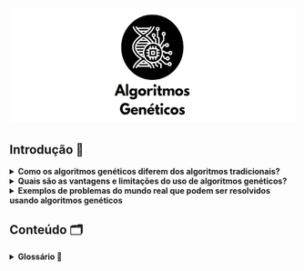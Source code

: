 <h1 align="center"> <img src="logo_algoritmo_genetico2.PNG" style="width:530px;height:200px"/> 
</h1>

## Introdução :dna:

<details>
    
__<summary>Como os algoritmos genéticos diferem dos algoritmos tradicionais?</summary>__

Os algoritmos genéticos diferem dos algoritmos tradicionais de várias maneiras. As principais características dos algoritmos genéticos que os distinguem dos algoritmos tradicionais são manter uma população de soluções, usar uma representação genética das soluções, utilizar o resultado de uma função de aptidão e exibir um comportamento probabilístico. Algoritmos tradicionais, por outro lado, normalmente usam uma única solução e métodos determinísticos para otimizá-la.
    
</details>

<details>
    
__<summary>Quais são as vantagens e limitações do uso de algoritmos genéticos?</summary>__
    
Os algoritmos genéticos têm várias vantagens, incluindo capacidade de otimização global, manipulação de problemas com uma representação matemática complexa, manipulação de problemas que carecem de representação matemática, resiliência ao ruído, suporte para paralelismo e processamento distribuído e adequação para aprendizado contínuo. No entanto, os algoritmos genéticos também apresentam algumas limitações, como a necessidade de uma função de aptidão bem definida e a possibilidade de convergência prematura.
    
</details>

<details>
    
__<summary>Exemplos de problemas do mundo real que podem ser resolvidos usando algoritmos genéticos</summary>__
    
Alguns exemplos incluem otimizar o projeto de componentes mecânicos, agendar tarefas em processos de fabricação, projetar redes neurais para reconhecimento de padrões e otimizar o posicionamento de torres de celular em uma rede sem fio. Algoritmos genéticos também podem ser usados em modelagem financeira, processamento de imagem e mineração de dados.
    
</details>


## Conteúdo :card_index_dividers:

<details>
    
__<summary>Glossário :page_with_curl:</summary>__
    
    
- __*Indivíduos:*__ Em algoritmos genéticos, os indivíduos são soluções potenciais para um problema. Cada indivíduo é representado por um cromossomo, que contém genes que codificam características ou traços específicos.

- __*População:*__ Uma população é uma coleção de indivíduos que são avaliados e evoluídos ao longo do tempo. A população representa a geração atual de soluções potenciais.

- __Gene:__ Um gene é uma seção específica de um cromossomo que codifica um traço ou característica particular. Por exemplo, em um algoritmo genético para otimizar o design de uma asa de avião, um gene pode representar o ângulo no qual a asa está inclinada.

- __Cromossomos:__ Um cromossomo é uma sequência de genes que representa uma solução individual para o problema em questão. Em algoritmos genéticos codificados em binário, os cromossomos são geralmente representados como sequências de 0s e 1s.

- __Geração:__ Uma geração refere-se a uma iteração do algoritmo genético. Durante cada geração, a função de aptidão é aplicada para avaliar os indivíduos da população, e novos indivíduos são criados por meio de seleção, cruzamento e mutação.

- __Função de objetivo:__ A função de aptidão é usada para avaliar o quão bem cada indivíduo da população resolve o problema em questão. Ela atribui uma pontuação de aptidão a cada indivíduo com base em quão próximo sua solução está de ser ótima.

- __Seleção:__ A seleção é o processo pelo qual os indivíduos com pontuações de aptidão mais altas têm maior probabilidade de serem escolhidos para reprodução (ou seja, passar seus genes adiante) do que aqueles com pontuações de aptidão mais baixas.

- __Cruzamento:__ O cruzamento envolve a combinação de dois cromossomos parentais para criar um ou mais cromossomos filhos. Esse processo pode ajudar a criar novas combinações de genes que podem levar a melhores soluções.

- __Mutação:__ A mutação envolve a alteração aleatória de um ou mais genes no cromossomo de um indivíduo. Esse processo pode ajudar a introduzir novos traços na população que podem levar a melhores soluções.

</details>

    